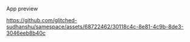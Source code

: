 App preview

https://github.com/glitched-sudhanshu/samespace/assets/68722462/30118c4c-8e81-4c9b-8de3-3046eeb8b40c

